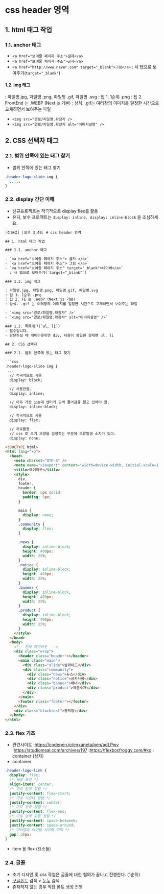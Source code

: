 # css header 영역

## 1. html 태그 작업

### 1.1. anchor 태그

- `<a href="보여줄 페이지 주소">글자</a>`
- `<a href="보여줄 페이지 주소">글자</a>`
- `<a href="http://www.naver.com" target="_blank">그림</a>`
  : 새 탭으로 보여주기(`target="_blank"`)

#### 1.2. img 태그

: 파일명.jpg, 파일명 .png, 파일명 .gif, 파일명 .svg
: 팁 1. 1순위 .png
: 팁 2. FrontEnd 는 .WEBP (Next.js 기본)
: 상식. .gif는 여러장의 이미지를 일정한 시간으로 교체하면서 보여주는 파일

- `<img src="경로/파일명.확장자 />`
- `<img src="경로/파일명.확장자 alt="이미지설명" />`

## 2. CSS 선택자 태그

### 2.1. 범위 안쪽에 있는 태그 찾기

- 범위 안쪽에 있는 태그 찾기

```css
.header-logo-slide img {
  ....;
}
```

### 2.2. display 간단 이해

- 신규프로젝트는 적극적으로 display:flex를 활용
- 유지, 보수 프로젝트는 `display: inline, display: inline-block` 을 조심하세요.

````txt
[정화섭] [오후 3:40] # css header 영역

## 1. html 태그 작업

### 1.1. anchor 태그

- `<a href="보여줄 페이지 주소"> 글자 </a>`
- `<a href="보여줄 페이지 주소"> 그림 </a>`
- `<a href="보여줄 페이지 주소" target="_blank">네이버</a>`
  : 새 탭으로 보여주기(`target="_blank"`)

### 1.2. img 태그

: 파일명.jpg, 파일명.png, 파일명.gif, 파일명.svg
: 팁 1. 1순위 .png
: 팁 2. FE 는 .WebP (Next.js 기본)
: 상식. .gif 는 여러장의 이미지를 일정한 시간으로 교체하면서 보여주는 파일

- `<img src="경로/파일명.확장자" />`
- `<img src="경로/파일명.확장자" alt="이미지설명" />`

### 1.3. 목록태그(`ul, li`)
- 필수입니다.
- 판단하실 때 레이아웃이면 div, 내용이 동일한 형태면 ul, li

## 2. CSS 선택자

### 2.1. 범위 안쪽에 있는 태그 찾기

```css
.header-logo-slide img {
 ...
  // 적극적으로 사용
  display: block;

  // 사용안함.
  display: inline;

  // 아주 가끔 쓰는데 엔터키 공백 들어감을 알고 있어야 함.
  display: inline-block;

  // 적극적으로 사용
  display: flex;

  // 자주활용
  // css 로 초기 모양을 설정하는 부분에 오류발생 소지가 있다.
  display: none;


````

```html
<!DOCTYPE html>
<html lang="ko">
  <head>
    <meta charset="UTF-8" />
    <meta name="viewport" content="width=device-width, initial-scale=1.0" />
    <title>레이아웃</title>
    <style>
      div,
      footer,
      header {
        border: 5px solid;
        padding: 5px;
      }

      main {
        display: none;
      }
      .community {
        display: flex;
      }

      .news {
        display: inline-block;
        height: 400px;
        width: 25%;
      }
      .notice {
        display: inline-block;
        height: 400px;
        width: 25%;
      }
      .banner {
        display: inline-block;
        height: 400px;
        width: 25%;
      }
      .product {
        display: inline-block;
        height: 400px;
        width: 25%;
      }
    </style>
  </head>
  <body>
    <!-- 전체 레이아웃  -->
    <div class="wrap">
      <header class="header"></header>
      <main class="main">
        <div class="slide">슬라이드</div>
        <div class="community">
          <div class="news">뉴스</div>
          <div class="notice">공지사항</div>
          <div class="banner">배너</div>
          <div class="product">제품소개</div>
        </div>
      </main>
      <footer class="footer"></footer>
    </div>
    <div class="blocktest">블락임</div>
  </body>
</html>
```

### 2.3. flex 기초

- 관련사이트
  :https://codepen.io/enxaneta/pen/adLPwv
  :https://studiomeal.com/archives/197
  :https://flexboxfroggy.com/#ko
  : container (상자)
- container

```css
.header-logo-link {
  display: flex;
  /* 세로 중앙 */
  align-items: center;
  /* 가로 왼쪽 정렬 */
  justify-content: flex-start;
  /* 가로 가운데 정렬 */
  justify-content: center;
  /* 가로 우측 정렬 */
  justify-content: flex-end;
  /* 가로 양쪽 균등 정렬 */
  justify-content: space-between;
  justify-content: space-around;
  /* 아이템과 아이템 사이의 여백 */
  gap: 30px;
}
```

- item 용 flex (요소들)

### 2.4. 글꼴

- 초기 디자인 및 css 작업은 글꼴에 대한 협의가 끝나고 진행한다. (1순위)
- [구글폰트](https://fonts.google.com/?query=inter) 검색 > [눈누](https://noonnu.cc/) 검색
- 존재하지 않는 경우 직접 폰트 생성 진행
